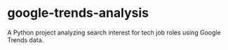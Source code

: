 # google-trends-analysis
A Python project analyzing search interest for tech job roles using Google Trends data.
